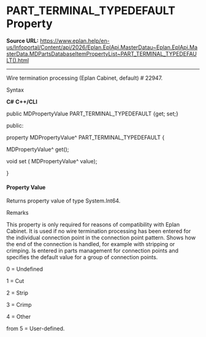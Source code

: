 # PART_TERMINAL_TYPEDEFAULT Property

**Source URL:** https://www.eplan.help/en-us/Infoportal/Content/api/2026/Eplan.EplApi.MasterDatau~Eplan.EplApi.MasterData.MDPartsDatabaseItemPropertyList~PART_TERMINAL_TYPEDEFAULT().html

---

Wire termination processing (Eplan Cabinet, default) # 22947.

Syntax

**C#**
**C++/CLI**


public MDPropertyValue PART_TERMINAL_TYPEDEFAULT {get; set;}

public:

property MDPropertyValue^ PART_TERMINAL_TYPEDEFAULT {

   MDPropertyValue^ get();

   void set (    MDPropertyValue^ value);

}


#### Property Value

Returns property value of type System.Int64.

Remarks

This property is only required for reasons of compatibility with Eplan Cabinet. It is used if no wire termination processing has been entered for the individual connection point in the connection point pattern. Shows how the end of the connection is handled, for example with stripping or crimping. Is entered in parts management for connection points and specifies the default value for a group of connection points.

0 = Undefined

1 = Cut

2 = Strip

3 = Crimp

4 = Other

from 5 = User-defined.

